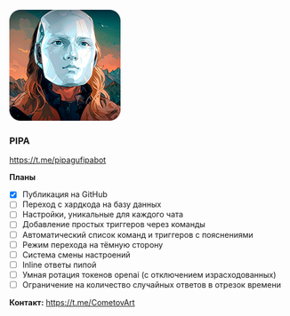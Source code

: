 ![PIPA](https://github.com/CometovArt/pipabot/blob/main/pipa.png)

### PIPA
https://t.me/pipagufipabot

**Планы**
  - [x] Публикация на GitHub
  - [ ] Переход с хардкода на базу данных
  - [ ] Настройки, уникальные для каждого чата
  - [ ] Добавление простых триггеров через команды
  - [ ] Автоматический список команд и триггеров с пояснениями
  - [ ] Режим перехода на тёмную сторону
  - [ ] Система смены настроений
  - [ ] Inline ответы пипой
  - [ ] Умная ротация токенов openai (с отключением израсходованных)
  - [ ] Ограничение на количество случайных ответов в отрезок времени

**Контакт:**
https://t.me/CometovArt
